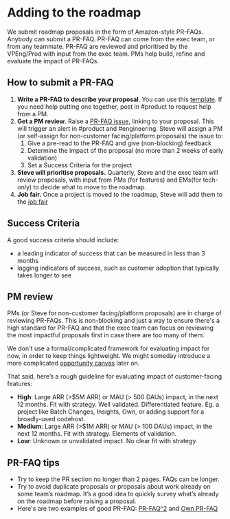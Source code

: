 # Adding to the roadmap

We submit roadmap proposals in the form of Amazon-style PR-FAQs. Anybody can submit a PR-FAQ. PR-FAQ can come from the exec team, or from any teammate. PR-FAQ are reviewed and prioritised by the VPEng/Prod with input from the exec team. PMs help build, refine and evaluate the impact of PR-FAQs.

## How to submit a PR-FAQ

1. **Write a PR-FAQ to describe your proposal**. You can use this [template](https://docs.google.com/document/d/1Stwe26NWoh0r_LOeA3sUqwDZlrmZ2qBEcdV0Sd1KP1o/edit#). If you need help putting one together, post in #product to request help from a PM.
2. **Get a PM review**. Raise a [PR-FAQ issue](<[TODO](https://github.com/sourcegraph/pr-faqs/issues/new/choose)>), linking to your proposal. This will trigger an alert in #product and #engineering. Steve will assign a PM (or self-assign for non-customer facing/platform proposals) the issue to:
   1. Give a pre-read to the PR-FAQ and give (non-blocking) feedback
   2. Determine the impact of the proposal (no more than 2 weeks of early validation)
   3. Set a Success Criteria for the project
3. **Steve will prioritise proposals.** Quarterly, Steve and the exec team will review proposals, with input from PMs (for features) and EMs(for tech-only) to decide what to move to the roadmap.
4. **Job fair.** Once a project is moved to the roadmap, Steve will add them to the [job fair](./job-fair.md)

## Success Criteria

A good success criteria should include:

- a leading indicator of success that can be measured in less than 3 months
- lagging indicators of success, such as customer adoption that typically takes longer to see

## PM review

PMs (or Steve for non-customer facing/platform proposals) are in charge of reviewing PR-FAQs. This is non-blocking and just a way to ensure there's a high standard for PR-FAQ and that the exec team can focus on reviewing the most impactful proposals first in case there are too many of them.

We don't use a formal/complicated framework for evaluating impact for now, in order to keep things lightweight. We might someday introduce a more complicated [opportunity canvas](https://docs.google.com/document/d/1pTEMcwH10xWilQEnVc65oC6PdC3VMjn2XoARfNTaHkc/edit#) later on.

That said, here’s a rough guideline for evaluating impact of customer-facing features:

- **High**: Large ARR (>$5M ARR) or MAU (> 500 DAUs) impact, in the next 12 months. Fit with strategy. Well validated. Differentiated feature. Eg. a project like Batch Changes, Insights, Own, or adding support for a broadly-used codehost.
- **Medium**: Large ARR (>$1M ARR) or MAU (> 100 DAUs) impact, in the next 12 months. Fit with strategy. Elements of validation.
- **Low**: Unknown or unvalidated impact. No clear fit with strategy.

## PR-FAQ tips

- Try to keep the PR section no longer than 2 pages. FAQs can be longer.
- Try to avoid duplicate proposals or proposals about work already on some team’s roadmap. It’s a good idea to quickly survey what’s already on the roadmap before raising a proposal.
- Here's are two examples of good PR-FAQ: [PR-FAQ^2](https://docs.google.com/document/d/1X9j_wkKlCE9xTwRWefZaOE8OCeisQx6p6gzZTe9aQsI/edit#) and [Own PR-FAQ](https://docs.google.com/document/d/1X9j_wkKlCE9xTwRWefZaOE8OCeisQx6p6gzZTe9aQsI/edit#)
